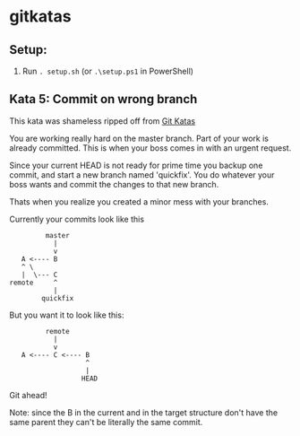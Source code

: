 # gitkatas
## Setup:

1. Run `. setup.sh` (or `.\setup.ps1` in PowerShell)

## Kata 5: Commit on wrong branch
This kata was shameless ripped off from [Git Katas](http://blog.schauderhaft.de/gitkata/)

You are working really hard on the master branch. 
Part of your work is already committed. This is when your boss comes in with an urgent request.

Since your current HEAD is not ready for prime time you backup one commit, and start a new branch named 'quickfix'. You do whatever your boss wants and commit the changes to that new branch.

Thats when you realize you created a minor mess with your branches.

Currently your commits look like this
```
         master
           |
           v
   A <---- B
   ^ \
   |  \--- C
remote     ^
           |
        quickfix
```
But you want it to look like this:
```
         remote
           |
           v
   A <---- C <---- B
                   ^
                   |
                  HEAD
```

Git ahead!

Note: since the B in the current and in the target structure don't have the same parent they can't be literally the same commit.
